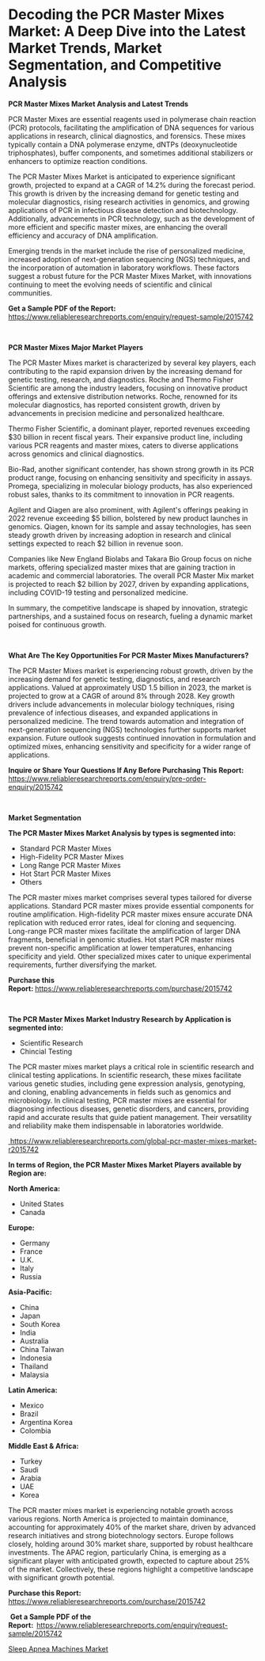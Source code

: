 <p><h1>Decoding the PCR Master Mixes Market: A Deep Dive into the Latest Market Trends, Market Segmentation, and Competitive Analysis</h1></p><p><strong>PCR Master Mixes Market Analysis and Latest Trends</strong></p>
<p><p>PCR Master Mixes are essential reagents used in polymerase chain reaction (PCR) protocols, facilitating the amplification of DNA sequences for various applications in research, clinical diagnostics, and forensics. These mixes typically contain a DNA polymerase enzyme, dNTPs (deoxynucleotide triphosphates), buffer components, and sometimes additional stabilizers or enhancers to optimize reaction conditions.</p><p>The PCR Master Mixes Market is anticipated to experience significant growth, projected to expand at a CAGR of 14.2% during the forecast period. This growth is driven by the increasing demand for genetic testing and molecular diagnostics, rising research activities in genomics, and growing applications of PCR in infectious disease detection and biotechnology. Additionally, advancements in PCR technology, such as the development of more efficient and specific master mixes, are enhancing the overall efficiency and accuracy of DNA amplification.</p><p>Emerging trends in the market include the rise of personalized medicine, increased adoption of next-generation sequencing (NGS) techniques, and the incorporation of automation in laboratory workflows. These factors suggest a robust future for the PCR Master Mixes Market, with innovations continuing to meet the evolving needs of scientific and clinical communities.</p></p>
<p><strong>Get a Sample PDF of the Report:&nbsp;</strong> <a href="https://www.reliableresearchreports.com/enquiry/request-sample/2015742?utm_campaign=2030&utm_medium=2&utm_source=Github&utm_content=ia&utm_term=04032025&utm_id=pcr-master-mixes">https://www.reliableresearchreports.com/enquiry/request-sample/2015742</a></p>
<p>&nbsp;</p>
<p><strong>PCR Master Mixes Major Market Players</strong></p>
<p><p>The PCR Master Mixes market is characterized by several key players, each contributing to the rapid expansion driven by the increasing demand for genetic testing, research, and diagnostics. Roche and Thermo Fisher Scientific are among the industry leaders, focusing on innovative product offerings and extensive distribution networks. Roche, renowned for its molecular diagnostics, has reported consistent growth, driven by advancements in precision medicine and personalized healthcare.</p><p>Thermo Fisher Scientific, a dominant player, reported revenues exceeding $30 billion in recent fiscal years. Their expansive product line, including various PCR reagents and master mixes, caters to diverse applications across genomics and clinical diagnostics. </p><p>Bio-Rad, another significant contender, has shown strong growth in its PCR product range, focusing on enhancing sensitivity and specificity in assays. Promega, specializing in molecular biology products, has also experienced robust sales, thanks to its commitment to innovation in PCR reagents.</p><p>Agilent and Qiagen are also prominent, with Agilent's offerings peaking in 2022 revenue exceeding $5 billion, bolstered by new product launches in genomics. Qiagen, known for its sample and assay technologies, has seen steady growth driven by increasing adoption in research and clinical settings expected to reach $2 billion in revenue soon.</p><p>Companies like New England Biolabs and Takara Bio Group focus on niche markets, offering specialized master mixes that are gaining traction in academic and commercial laboratories. The overall PCR Master Mix market is projected to reach $2 billion by 2027, driven by expanding applications, including COVID-19 testing and personalized medicine. </p><p>In summary, the competitive landscape is shaped by innovation, strategic partnerships, and a sustained focus on research, fueling a dynamic market poised for continuous growth.</p></p>
<p>&nbsp;</p>
<p><strong>What Are The Key Opportunities For PCR Master Mixes Manufacturers?</strong></p>
<p><p>The PCR Master Mixes market is experiencing robust growth, driven by the increasing demand for genetic testing, diagnostics, and research applications. Valued at approximately USD 1.5 billion in 2023, the market is projected to grow at a CAGR of around 8% through 2028. Key growth drivers include advancements in molecular biology techniques, rising prevalence of infectious diseases, and expanded applications in personalized medicine. The trend towards automation and integration of next-generation sequencing (NGS) technologies further supports market expansion. Future outlook suggests continued innovation in formulation and optimized mixes, enhancing sensitivity and specificity for a wider range of applications.</p></p>
<p><strong>Inquire or Share Your Questions If Any Before Purchasing This Report:</strong> <a href="https://www.reliableresearchreports.com/enquiry/pre-order-enquiry/2015742?utm_campaign=2030&utm_medium=2&utm_source=Github&utm_content=ia&utm_term=04032025&utm_id=pcr-master-mixes">https://www.reliableresearchreports.com/enquiry/pre-order-enquiry/2015742</a></p>
<p>&nbsp;</p>
<p><strong>Market Segmentation</strong></p>
<p><strong>The PCR Master Mixes Market Analysis by types is segmented into:</strong></p>
<p><ul><li>Standard PCR Master Mixes</li><li>High-Fidelity PCR Master Mixes</li><li>Long Range PCR Master Mixes</li><li>Hot Start PCR Master Mixes</li><li>Others</li></ul></p>
<p><p>The PCR master mixes market comprises several types tailored for diverse applications. Standard PCR master mixes provide essential components for routine amplification. High-fidelity PCR master mixes ensure accurate DNA replication with reduced error rates, ideal for cloning and sequencing. Long-range PCR master mixes facilitate the amplification of larger DNA fragments, beneficial in genomic studies. Hot start PCR master mixes prevent non-specific amplification at lower temperatures, enhancing specificity and yield. Other specialized mixes cater to unique experimental requirements, further diversifying the market.</p></p>
<p><strong>Purchase this Report:&nbsp;</strong><a href="https://www.reliableresearchreports.com/purchase/2015742?utm_campaign=2030&utm_medium=2&utm_source=Github&utm_content=ia&utm_term=04032025&utm_id=pcr-master-mixes">https://www.reliableresearchreports.com/purchase/2015742</a></p>
<p>&nbsp;</p>
<p><strong>The PCR Master Mixes Market Industry Research by Application is segmented into:</strong></p>
<p><ul><li>Scientific Research</li><li>Chincial Testing</li></ul></p>
<p><p>The PCR master mixes market plays a critical role in scientific research and clinical testing applications. In scientific research, these mixes facilitate various genetic studies, including gene expression analysis, genotyping, and cloning, enabling advancements in fields such as genomics and microbiology. In clinical testing, PCR master mixes are essential for diagnosing infectious diseases, genetic disorders, and cancers, providing rapid and accurate results that guide patient management. Their versatility and reliability make them indispensable in laboratories worldwide.</p></p>
<p><a href="https://www.reliableresearchreports.com/global-pcr-master-mixes-market-r2015742?utm_campaign=2030&utm_medium=2&utm_source=Github&utm_content=ia&utm_term=04032025&utm_id=pcr-master-mixes">&nbsp;https://www.reliableresearchreports.com/global-pcr-master-mixes-market-r2015742</a></p>
<p><strong>In terms of Region, the PCR Master Mixes Market Players available by Region are:</strong></p>
<p>
    <p> <strong> North America: </strong>
        <ul>
            <li>United States</li>
            <li>Canada</li>
        </ul>
        </p> 
    <p> <strong> Europe: </strong>
        <ul>
            <li>Germany</li>
            <li>France</li>
            <li>U.K.</li>
            <li>Italy</li>
            <li>Russia</li>
        </ul>
        </p> 
    <p> <strong> Asia-Pacific: </strong>
        <ul>
            <li>China</li>
            <li>Japan</li>
            <li>South Korea</li>
            <li>India</li>
            <li>Australia</li>
            <li>China Taiwan</li>
            <li>Indonesia</li>
            <li>Thailand</li>
            <li>Malaysia</li>
        </ul>
        </p> 
    <p> <strong> Latin America: </strong>
        <ul>
            <li>Mexico</li>
            <li>Brazil</li>
            <li>Argentina Korea</li>
            <li>Colombia</li>
        </ul>
        </p> 
    <p> <strong> Middle East & Africa: </strong>
        <ul>
            <li>Turkey</li>
            <li>Saudi</li>
            <li>Arabia</li>
            <li>UAE</li>
            <li>Korea</li>
        </ul>
    </p>
    </p>
<p><p>The PCR master mixes market is experiencing notable growth across various regions. North America is projected to maintain dominance, accounting for approximately 40% of the market share, driven by advanced research initiatives and strong biotechnology sectors. Europe follows closely, holding around 30% market share, supported by robust healthcare investments. The APAC region, particularly China, is emerging as a significant player with anticipated growth, expected to capture about 25% of the market. Collectively, these regions highlight a competitive landscape with significant growth potential.</p></p>
<p><strong>Purchase this Report: </strong><a href="https://www.reliableresearchreports.com/purchase/2015742?utm_campaign=2030&utm_medium=2&utm_source=Github&utm_content=ia&utm_term=04032025&utm_id=pcr-master-mixes">https://www.reliableresearchreports.com/purchase/2015742</a></p>
<p>&nbsp;<strong>Get a Sample PDF of the Report:&nbsp;&nbsp;</strong><a href="https://www.reliableresearchreports.com/enquiry/request-sample/2015742?utm_campaign=2030&utm_medium=2&utm_source=Github&utm_content=ia&utm_term=04032025&utm_id=pcr-master-mixes">https://www.reliableresearchreports.com/enquiry/request-sample/2015742</a></p>
<p><strong></strong></p>
<p><p><a href="https://github.com/NargisHussain432/Market-Research-Report-List-1/blob/main/sleep-apnea-machines-market.md?utm_campaign=2030&utm_medium=2&utm_source=Github&utm_content=ia&utm_term=04032025&utm_id=pcr-master-mixes">Sleep Apnea Machines Market</a></p></p>